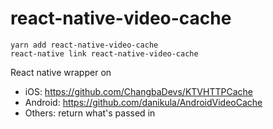 # react-native-video-cache


```base
yarn add react-native-video-cache
react-native link react-native-video-cache
```

React native wrapper on 

- iOS: https://github.com/ChangbaDevs/KTVHTTPCache
- Android: https://github.com/danikula/AndroidVideoCache
- Others: return what's passed in

